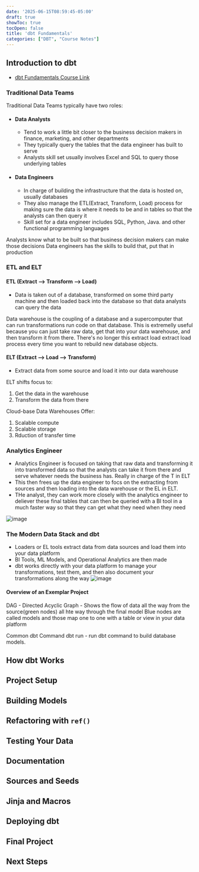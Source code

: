 ```yaml
---
date: '2025-06-15T08:59:45-05:00'
draft: true
showToc: true
tocOpen: false
title: 'dbt Fundamentals'
categories: ["DBT", "Course Notes"]
---
```


## Introduction to dbt
- [dbt Fundamentals Course Link](https://learn.getdbt.com/courses/dbt-fundamentals)

### Traditional Data Teams
Traditional Data Teams typically have two roles:
- #### Data Analysts
    - Tend to work a little bit closer to the business decision makers in finance, marketing, and other departments
    - They typically query the tables that the data engineer has built to serve
    - Analysts skill set usually involves Excel and SQL to query those underlying tables
- #### Data Engineers
    - In charge of building the infrastructure that the data is hosted on, usually databases
    - They also manage the ETL(Extract, Transform, Load) process for making sure the data is where it needs to be and in tables so that the analysts can then query it
    - Skill set for a data engineer includes SQL, Python, Java. and other functional programming languages

Analysts know what to be built so that business decision makers can make those decisions
Data engineers has the skills to build that, put that in production 

### ETL and ELT

#### ETL (Extract --> Transform --> Load)
- Data is taken out of a database, transformed on some third party machine  and then loaded back into the database so that data analysts can query the data

Data warehouse is the coupling of a database and a supercomputer that can run transformations run code on that database.
This is extremelly useful because you can just take raw data, get that into your data warehouse, and then transform it from there. There's no longer this extract load extract load process every time you want to rebuild new database objects.

#### ELT (Extract --> Load --> Transform)
 - Extract data from some source and load it into our data warehouse 
 
 ELT shifts focus to:
 1. Get the data in the warehouse
 2. Transform the data from there

 Cloud-base Data Warehouses Offer:
 1. Scalable compute
 2. Scalable storage
 3. Rduction of transfer time

 ### Analytics Engineer
- Analytics Engineer is focused on taking that raw data and transforming it into transformed data so that the analysts can take it from there and serve whatever needs the business has. 
Really in charge of the T in ELT
- This then frees up the data engineer to focs on the extracting from sources and then loading into the data warehouse or the EL in ELT. 
- THe analyst, they can work more closely with the analytics engineer to deliever these final tables that can then be queried with a BI tool in a much faster way so that they can get what they need when they need

![image](/img/dbtAnalyticsEngineering.png)

### The Modern Data Stack and dbt
- Loaders or EL tools extract data from data sources and load them into your data platform
- BI Tools, ML Models, and Operational Analytics are then made
- dbt works directly with your data platform to manage your transformations, test them, and then also document your transformations along the way
![image](/img/dbtWorkflow.png)

#### Overview of an Exemplar Project
DAG - Directed Acyclic Graph - Shows the flow of data all the way from the source(green nodes) all hte way through the final model
Blue nodes are called models and those map one to one with a table or view in your data platform

Common dbt Command
dbt run - run dbt command to build database models.

## How dbt Works



## Project Setup



## Building Models



## Refactoring with `ref()`



## Testing Your Data



## Documentation


## Sources and Seeds


## Jinja and Macros


## Deploying dbt


## Final Project

## Next Steps
